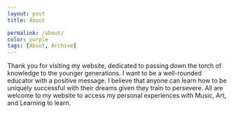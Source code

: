```yaml
---
layout: post
title: About

permalink: /about/
color: purple
tags: [About, Archive]
---
```




Thank you for visiting my website, dedicated to passing down the torch of knowledge to the younger generations.
I want to be a well-rounded educator with a positive message. I believe that anyone can learn how to be uniquely successful with their dreams given they train to persevere.
All are welcome to my website to access my personal experiences with Music, Art, and Learning to learn.
